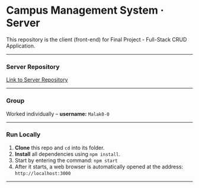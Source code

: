 # Campus Management System · Server

This repository is the client (front-end) for Final Project - Full-Stack CRUD Application.

----------
### Server Repository
[Link to Server Repository](https://github.com/Malak0-0/Campus-Management-Server.git)


----------
### Group
Worked individually – **username:** `Malak0-0`

----------
### Run Locally
1.	**Clone** this repo and `cd` into its folder. 
2. **Install** all dependencies using `npm install`.  
3.	Start by entering the command: `npm start` 
4.	After it starts, a web browser is automatically opened at the address: `http://localhost:3000`



---

